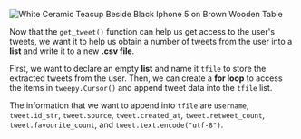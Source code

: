 <!--title={Extracting Tweets Into .csv File}-->

![White Ceramic Teacup Beside Black Iphone 5 on Brown Wooden Table](https://images.pexels.com/photos/58639/pexels-photo-58639.jpeg?auto=compress&cs=tinysrgb&h=750&w=1260)

Now that the `get_tweet()` function can help us get access to the user's tweets, we want it to help us obtain a number of tweets from the user into a **list** and write it to a new **.csv file**. 


First, we want to declare an empty **list** and name it `tfile` to store the extracted tweets from the user. Then, we can create a **for loop** to access the items in `tweepy.Cursor()` and append tweet data into the `tfile` list.


The information that we want to append into `tfile` are `username`, `tweet.id_str`, `tweet.source`, `tweet.created_at`, `tweet.retweet_count`, `tweet.favourite_count`, and `tweet.text.encode("utf-8")`.

